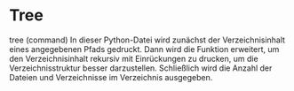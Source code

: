 # Tree
tree (command)
In dieser Python-Datei wird zunächst der Verzeichnisinhalt eines angegebenen Pfads gedruckt. 
Dann wird die Funktion erweitert, um den Verzeichnisinhalt rekursiv mit Einrückungen zu drucken,
um die Verzeichnisstruktur besser darzustellen.
Schließlich wird die Anzahl der Dateien und Verzeichnisse im Verzeichnis ausgegeben.
